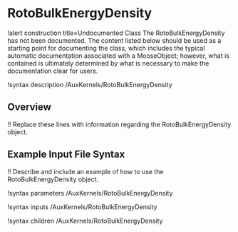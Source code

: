 # RotoBulkEnergyDensity

!alert construction title=Undocumented Class
The RotoBulkEnergyDensity has not been documented. The content listed below should be used as a starting point for
documenting the class, which includes the typical automatic documentation associated with a
MooseObject; however, what is contained is ultimately determined by what is necessary to make the
documentation clear for users.

!syntax description /AuxKernels/RotoBulkEnergyDensity

## Overview

!! Replace these lines with information regarding the RotoBulkEnergyDensity object.

## Example Input File Syntax

!! Describe and include an example of how to use the RotoBulkEnergyDensity object.

!syntax parameters /AuxKernels/RotoBulkEnergyDensity

!syntax inputs /AuxKernels/RotoBulkEnergyDensity

!syntax children /AuxKernels/RotoBulkEnergyDensity

